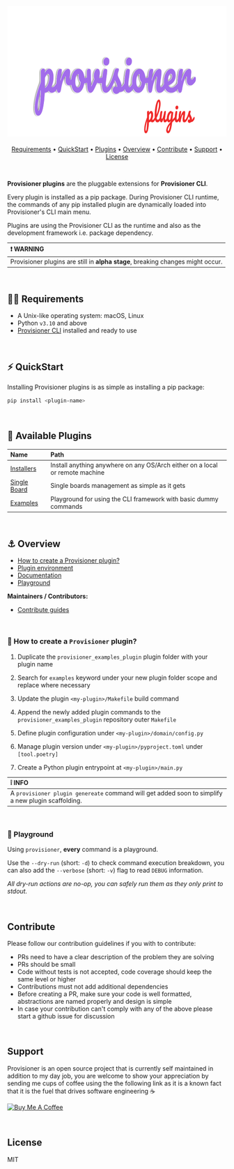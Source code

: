 <h3 align="center" id="provisioner-logo"><img src="assets/provisioner-plugins.svg" height="300"></h3>

<p align="center">
  <a href="#requirements">Requirements</a> •
  <a href="#quickstart">QuickStart</a> •
  <a href="#available-plugins">Plugins</a> •
  <a href="#overview">Overview</a> •
  <a href="#contribute">Contribute</a> •
  <a href="#support">Support</a> •
  <a href="#license">License</a>
</p>
<br>

**Provisioner plugins** are the pluggable extensions for **Provisioner CLI**. 

Every plugin is installed as a pip package. During Provisioner CLI runtime, the commands of any pip installed plugin are dynamically loaded into Provisioner's CLI main menu.

Plugins are using the Provisioner CLI as the runtime and also as the development framework i.e. package dependency.

| :heavy_exclamation_mark: WARNING |
| :--------------------------------------- |
| Provisioner plugins are still in **alpha stage**, breaking changes might occur. |

<br>

<h2 id="requirements">🏴‍☠️ Requirements</h2>

- A Unix-like operating system: macOS, Linux
- Python `v3.10` and above
- [Provisioner CLI](https://github.com/ZachiNachshon/provisioner) installed and ready to use

<br>

<h2 id="quickstart">⚡️ QuickStart</h2>

Installing Provisioner plugins is as simple as installing a pip package:

```bash
pip install <plugin-name>
```

<br>

<h2 id="available-plugins">🔌 Available Plugins</h2>

| Name        | Path |
| :---        |:---  | 
| [Installers](./provisioner_installers_plugin/)  | Install anything anywhere on any OS/Arch either on a local or remote machine | 
| [Single Board](./provisioner_single_board_plugin)     | Single boards management as simple as it gets | 
| [Examples](./provisioner_examples_plugin)     | Playground for using the CLI framework with basic dummy commands | 

<br>

<h2 id="overview">⚓️ Overview</h2>

- [How to create a Provisioner plugin?](#how-create-plugin)
- [Plugin environment](#plugin-environment)
- [Documentation](#documentation)
- [Playground](#playground)

**Maintainers / Contributors:**

- [Contribute guides](https://add.contribute.guide.com)

<br>

<h3 id="how-create-plugin">🔨 How to create a <code>Provisioner</code> plugin?</h3>

1. Duplicate the `provisioner_examples_plugin` plugin folder with your plugin name

1. Search for `examples` keyword under your new plugin folder scope and replace where necessary

1. Update the plugin `<my-plugin>/Makefile` build command

1. Append the newly added plugin commands to the `provisioner_examples_plugin` repository outer `Makefile`

1. Define plugin configuration under `<my-plugin>/domain/config.py`

1. Manage plugin version under `<my-plugin>/pyproject.toml` under `[tool.poetry]`

1. Create a Python plugin entrypoint at `<my-plugin>/main.py`

| ❕ INFO |
| :--------------------------------------- |
| A `provisioner plugin genereate` command will get added soon to simplify a new plugin scaffolding. |

<br>

<h3 id="playground">🐳 Playground</h3>

Using `provisioner`, **every** command is a playground.

Use the `--dry-run` (short: `-d`) to check command execution breakdown, you can also add the `--verbose` (short: `-v`) flag to read `DEBUG` information. 

*All dry-run actions are no-op, you can safely run them as they only print to stdout.*

<br>

<h2 id="contribute">Contribute</h2>

Please follow our contribution guidelines if you with to contribute:

* PRs need to have a clear description of the problem they are solving
* PRs should be small
* Code without tests is not accepted, code coverage should keep the same level or higher
* Contributions must not add additional dependencies
* Before creating a PR, make sure your code is well formatted, abstractions are named properly and design is simple
* In case your contribution can't comply with any of the above please start a github issue for discussion

<br>

<h2 id="support">Support</h2>

Provisioner is an open source project that is currently self maintained in addition to my day job, you are welcome to show your appreciation by sending me cups of coffee using the the following link as it is a known fact that it is the fuel that drives software engineering ☕

<a href="https://www.buymeacoffee.com/ZachiNachshon" target="_blank"><img src="docs-site/site/static/docs/latest/assets/img/bmc-orig.svg" height="57" width="200" alt="Buy Me A Coffee"></a>

<br>

<h2 id="license">License</h2>

MIT
